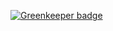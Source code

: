 
[![Greenkeeper badge](https://badges.greenkeeper.io/YetiForceCompany/jquery.class.js.svg)](https://greenkeeper.io/)
